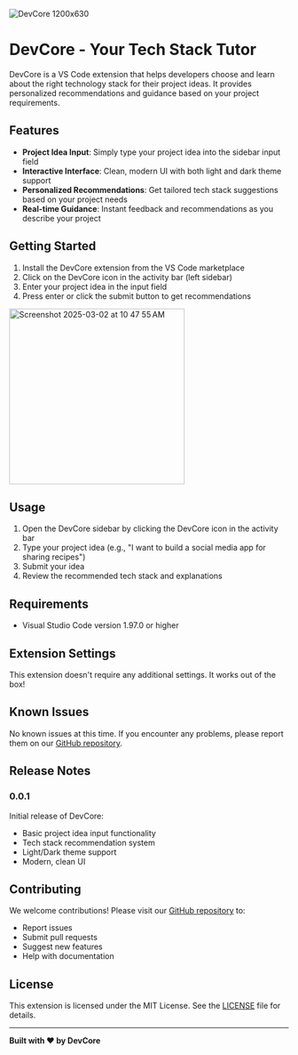 
![DevCore 1200x630](https://github.com/user-attachments/assets/15a3b52b-de25-4248-9c4b-32fe9577993a)

# DevCore - Your Tech Stack Tutor

DevCore is a VS Code extension that helps developers choose and learn about the right technology stack for their project ideas. It provides personalized recommendations and guidance based on your project requirements.

## Features

- **Project Idea Input**: Simply type your project idea into the sidebar input field
- **Interactive Interface**: Clean, modern UI with both light and dark theme support
- **Personalized Recommendations**: Get tailored tech stack suggestions based on your project needs
- **Real-time Guidance**: Instant feedback and recommendations as you describe your project

## Getting Started

1. Install the DevCore extension from the VS Code marketplace
2. Click on the DevCore icon in the activity bar (left sidebar)
3. Enter your project idea in the input field
4. Press enter or click the submit button to get recommendations

<img width="316" alt="Screenshot 2025-03-02 at 10 47 55 AM" src="https://github.com/user-attachments/assets/a1e4149b-87e9-4755-b95b-66aa75d075dc" />


## Usage

1. Open the DevCore sidebar by clicking the DevCore icon in the activity bar
2. Type your project idea (e.g., "I want to build a social media app for sharing recipes")
3. Submit your idea
4. Review the recommended tech stack and explanations

## Requirements

- Visual Studio Code version 1.97.0 or higher

## Extension Settings

This extension doesn't require any additional settings. It works out of the box!

## Known Issues

No known issues at this time. If you encounter any problems, please report them on our [GitHub repository](https://github.com/sutanto5/UIUC_Hacks_DevCore).

## Release Notes

### 0.0.1

Initial release of DevCore:
- Basic project idea input functionality
- Tech stack recommendation system
- Light/Dark theme support
- Modern, clean UI

## Contributing

We welcome contributions! Please visit our [GitHub repository](https://github.com/sutanto5/UIUC_Hacks_DevCore) to:
- Report issues
- Submit pull requests
- Suggest new features
- Help with documentation

## License

This extension is licensed under the MIT License. See the [LICENSE](LICENSE) file for details.

---

**Built with ❤️ by DevCore**
